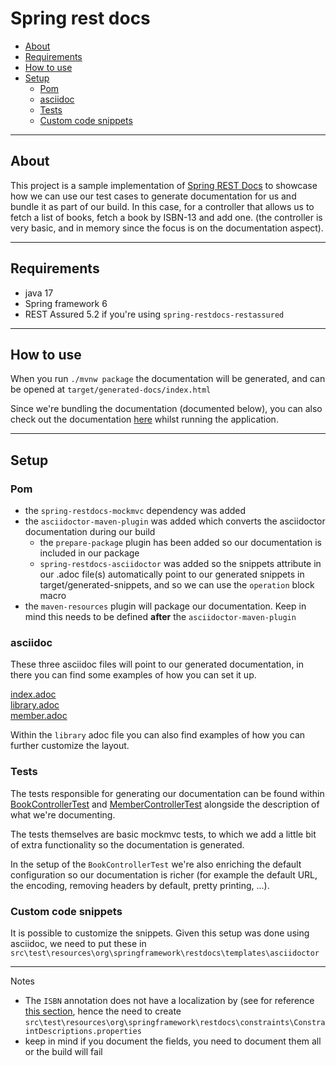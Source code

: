 # Spring rest docs

* [About](#about)
* [Requirements](#requirements)
* [How to use](#how-to-use)
* [Setup](#setup)
  + [Pom](#pom)
  + [asciidoc](#asciidoc)
  + [Tests](#tests)
  + [Custom code snippets](#custom-code-snippets)
  
***

## About

This project is a sample implementation of [Spring REST Docs](https://spring.io/projects/spring-restdocs) to showcase how we can use our test cases to generate documentation for us and bundle it as part of our build. In this case, for a controller that allows us to fetch a list of books, fetch a book by ISBN-13 and add one. (the controller is very basic, and in memory since the focus is on the documentation aspect).

***

## Requirements

* java 17
* Spring framework 6
* REST Assured 5.2 if you're using `spring-restdocs-restassured`

***

## How to use

When you run `./mvnw package` the documentation will be generated, and can be opened at `target/generated-docs/index.html`

Since we're bundling the documentation (documented below), you can also check out the documentation [here](http://localhost:8080/docs/index.html) whilst running the application.

***

## Setup

### Pom
- the `spring-restdocs-mockmvc` dependency was added 
- the `asciidoctor-maven-plugin` was added which converts the asciidoctor documentation during our build
    - the `prepare-package` plugin has been added so our documentation is included in our package
    - `spring-restdocs-asciidoctor` was added so the snippets attribute in our .adoc file(s) automatically point to our generated snippets in target/generated-snippets, and so we can use the `operation` block macro
- the `maven-resources` plugin will package our documentation. Keep in mind this needs to be defined __after__ the `asciidoctor-maven-plugin` 

### asciidoc

These three asciidoc files will point to our generated documentation, in there you can find some examples of how you can set it up.

[index.adoc](src/main/asciidoc/index.adoc)  
[library.adoc](src/main/asciidoc/library.adoc)  
[member.adoc](src/main/asciidoc/member.adoc)

Within the `library` adoc file you can also find examples of how you can further customize the layout.

### Tests

The tests responsible for generating our documentation can be found within [BookControllerTest](src/test/java/dev/simonverhoeven/restdocsdemo/library/BookControllerTest.java) and [MemberControllerTest](src/test/java/dev/simonverhoeven/restdocsdemo/member/MemberControllerTest.java)  alongside the description of what we're documenting.

The tests themselves are basic mockmvc tests, to which we add a little bit of extra functionality so the documentation is generated.

In the setup of the `BookControllerTest` we're also enriching the default configuration so our documentation is richer (for example the default URL, the encoding, removing headers by default, pretty printing, ...).

### Custom code snippets

It is possible to customize the snippets. Given this setup was done using asciidoc, we need to put these in `src\test\resources\org\springframework\restdocs\templates\asciidoctor`

***

Notes

* The `ISBN` annotation does not have a localization by (see for reference [this section](https://docs.spring.io/spring-restdocs/docs/current/reference/htmlsingle/#documenting-your-api-constraints-describing), hence the need to create `src\test\resources\org\springframework\restdocs\constraints\ConstraintDescriptions.properties`
* keep in mind if you document the fields, you need to document them all or the build will fail
